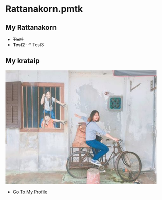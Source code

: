 # Rattanakorn.pmtk
## My Rattanakorn
* ~~Test1~~
* **Test2**
⋅⋅* Test3 
## My krataip
![alt text](https://github.com/krataip/Rattanakorn.pmtk/blob/master/profile.jpg "Logo Title Pro")

* [Go To My Profile](https://krataip.github.io/Rattanakorn.pmtk/assign1)

